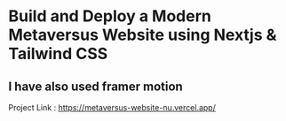# Build and Deploy a Modern Metaversus Website using Nextjs & Tailwind CSS
## I have also used framer motion

Project Link : https://metaversus-website-nu.vercel.app/
